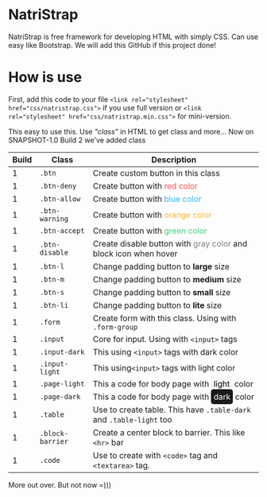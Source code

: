 # NatriStrap
NatriStrap is free framework for developing HTML with simply CSS. Can use easy like Bootstrap. We will add this GitHub if this project done!
# How is use
First, add this code to your file `<link rel="stylesheet" href="css/natristrap.css">` if you use full version or `<link rel="stylesheet" href="css/natristrap.min.css">` for mini-version.

This easy to use this. Use _"class"_ in HTML to get class and more...
Now on SNAPSHOT-1.0 Build 2 we've added class

|Build| Class|Description|
|-----|------|-----------|
|1| `.btn` |Create custom button in this class| 
|1| `.btn-deny` |Create button with <font color='ff514f'>red color</font>|
|1| `.btn-allow` |Create button with <font color='36b5ff'>blue color</font>|
|1| `.btn-warning` |Create button with <font color='ffb52d'>orange color</font>|
|1| `.btn-accept` |Create button with <font color='44cf82'>green color</font>|
|1| `.btn-disable` |Create disable button with <font color='808080'>gray color</font> and block icon when hover|
|1| `.btn-l` |Change padding button to **large** size|
|1| `.btn-m` |Change padding button to **medium** size|
|1| `.btn-s` |Change padding button to **small** size|
|1| `.btn-li` |Change padding button to **lite** size|
|1| `.form` |Create form with this class. Using with `.form-group`|
|1| `.input` |Core for input. Using with `<input>` tags|
|1| `.input-dark` |This using `<input>` tags with dark color|
|1| `.input-light` |This using`<input>` tags with light color|
|1| `.page-light` |This a code for body page with <font style="background: #f5f5f5;color:#000;padding: 5px;border-radius: 5px;">light</font> color|
|1| `.page-dark` |This a code for body page with <font style="background: #1a1a1a;color:#fff;padding: 5px;border-radius: 5px;">dark</font> color|
|1| `.table` |Use to create table. This have `.table-dark` and `.table-light` too|
|1| `.block-barrier` |Create a center block to barrier. This like `<hr>` bar|
|1| `.code` |Use to create with `<code>` tag and `<textarea>` tag.|

More out over. But not now =)))

# 